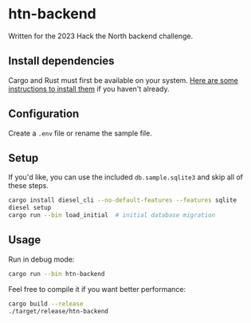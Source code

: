 # htn-backend

Written for the 2023 Hack the North backend challenge.

## Install dependencies

Cargo and Rust must first be available on your system. [Here are some instructions to install them](https://doc.rust-lang.org/cargo/getting-started/installation.html) if you haven't already.

## Configuration

Create a `.env` file or rename the sample file.

## Setup

If you'd like, you can use the included `db.sample.sqlite3` and skip all of these steps.

```bash
cargo install diesel_cli --no-default-features --features sqlite
diesel setup
cargo run --bin load_initial  # initial database migration
```

## Usage

Run in debug mode:

```bash
cargo run --bin htn-backend
```

Feel free to compile it if you want better performance:

```bash
cargo build --release
./target/release/htn-backend
```
